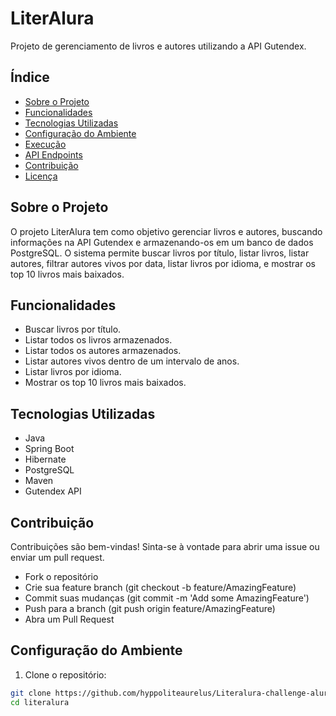 # LiterAlura

Projeto de gerenciamento de livros e autores utilizando a API Gutendex.

## Índice

- [Sobre o Projeto](#sobre-o-projeto)
- [Funcionalidades](#funcionalidades)
- [Tecnologias Utilizadas](#tecnologias-utilizadas)
- [Configuração do Ambiente](#configuração-do-ambiente)
- [Execução](#execução)
- [API Endpoints](#api-endpoints)
- [Contribuição](#contribuição)
- [Licença](#licença)

## Sobre o Projeto

O projeto LiterAlura tem como objetivo gerenciar livros e autores, buscando informações na API Gutendex e armazenando-os em um banco de dados PostgreSQL. O sistema permite buscar livros por título, listar livros, listar autores, filtrar autores vivos por data, listar livros por idioma, e mostrar os top 10 livros mais baixados.

## Funcionalidades

- Buscar livros por título.
- Listar todos os livros armazenados.
- Listar todos os autores armazenados.
- Listar autores vivos dentro de um intervalo de anos.
- Listar livros por idioma.
- Mostrar os top 10 livros mais baixados.

## Tecnologias Utilizadas

- Java
- Spring Boot
- Hibernate
- PostgreSQL
- Maven
- Gutendex API

## Contribuição

Contribuições são bem-vindas! Sinta-se à vontade para abrir uma issue ou enviar um pull request.

- Fork o repositório
- Crie sua feature branch (git checkout -b feature/AmazingFeature)
- Commit suas mudanças (git commit -m 'Add some AmazingFeature')
- Push para a branch (git push origin feature/AmazingFeature)
- Abra um Pull Request


## Configuração do Ambiente

1. Clone o repositório:

```bash
git clone https://github.com/hyppoliteaurelus/Literalura-challenge-alura.git
cd literalura



